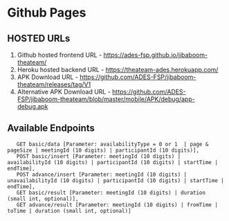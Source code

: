 # Github Pages

## HOSTED URLs
1. Github hosted frontend URL - https://ades-fsp.github.io/jibaboom-theateam/
2. Heroku hosted backend URL - https://theateam-ades.herokuapp.com/
3. APK Download URL - https://github.com/ADES-FSP/jibaboom-theateam/releases/tag/V1
4. Alternative APK Download URL - https://github.com/ADES-FSP/jibaboom-theateam/blob/master/mobile/APK/debug/app-debug.apk

## Available Endpoints
       GET basic/data [Parameter: availabilityType = 0 or 1  | page & pageSize | meetingId (10 digits) | participantId (10 digits)],
       POST basic/insert [Parameter: meetingId (10 digits) | availabilityId (10 digits) | participantId (10 digits) | startTime | endTime],
       POST advance/insert [Parameter: meetingId (10 digits) | unavailabilityId (10 digits) | participantId (10 digits) | startTime | endTime],
       GET basic/result [Parameter: meetingId (10 digits) | duration (small int, optional)],
       GET advance/result [Parameter: meetingId (10 digits) | fromTime | toTime | duration (small int, optional)]